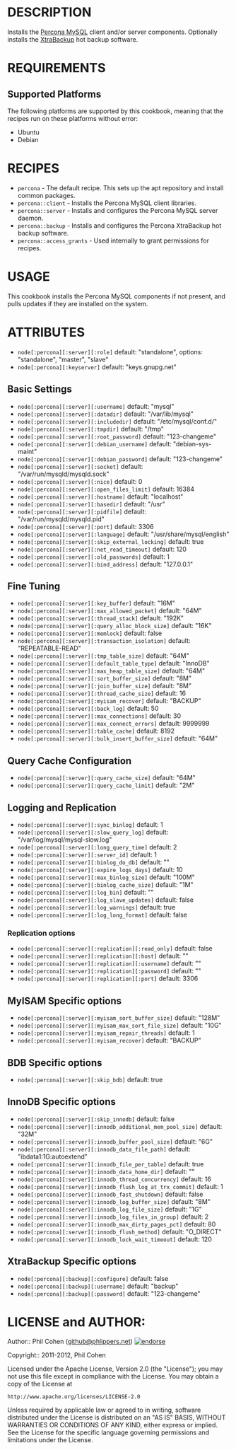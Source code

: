 # DESCRIPTION

Installs the [Percona MySQL](http://www.percona.com/software/percona-server) client and/or server components. Optionally installs the [XtraBackup](http://www.percona.com/software/percona-xtrabackup/) hot backup software.


# REQUIREMENTS

## Supported Platforms

The following platforms are supported by this cookbook, meaning that the recipes run on these platforms without error:

* Ubuntu
* Debian

# RECIPES

* `percona` - The default recipe. This sets up the apt repository and install common packages.
* `percona::client` - Installs the Percona MySQL client libraries.
* `percona::server` - Installs and configures the Percona MySQL server daemon.
* `percona::backup` - Installs and configures the Percona XtraBackup hot backup software.
* `percona::access_grants` - Used internally to grant permissions for recipes.

# USAGE

This cookbook installs the Percona MySQL components if not present, and pulls updates if they are installed on the system.

# ATTRIBUTES

* `node[:percona][:server][:role]` default: "standalone", options: "standalone", "master", "slave"
* `node[:percona][:keyserver]` default: "keys.gnupg.net"

## Basic Settings

* `node[:percona][:server][:username]`                        default: "mysql"
* `node[:percona][:server][:datadir]`                         default: "/var/lib/mysql"
* `node[:percona][:server][:includedir]`                      default: "/etc/mysql/conf.d/"
* `node[:percona][:server][:tmpdir]`                          default: "/tmp"
* `node[:percona][:server][:root_password]`                   default: "123-changeme"
* `node[:percona][:server][:debian_username]`                 default: "debian-sys-maint"
* `node[:percona][:server][:debian_password]`                 default: "123-changeme"
* `node[:percona][:server][:socket]`                          default: "/var/run/mysqld/mysqld.sock"
* `node[:percona][:server][:nice]`                            default: 0
* `node[:percona][:server][:open_files_limit]`                default: 16384
* `node[:percona][:server][:hostname]`                        default: "localhost"
* `node[:percona][:server][:basedir]`                         default: "/usr"
* `node[:percona][:server][:pidfile]`                         default: "/var/run/mysqld/mysqld.pid"
* `node[:percona][:server][:port]`                            default: 3306
* `node[:percona][:server][:language]`                        default: "/usr/share/mysql/english"
* `node[:percona][:server][:skip_external_locking]`           default: true
* `node[:percona][:server][:net_read_timeout]`                default: 120
* `node[:percona][:server][:old_passwords]`                   default: 1
* `node[:percona][:server][:bind_address]`                    default: "127.0.0.1"

## Fine Tuning

* `node[:percona][:server][:key_buffer]`                      default: "16M"
* `node[:percona][:server][:max_allowed_packet]`              default: "64M"
* `node[:percona][:server][:thread_stack]`                    default: "192K"
* `node[:percona][:server][:query_alloc_block_size]`          default: "16K"
* `node[:percona][:server][:memlock]`                         default: false
* `node[:percona][:server][:transaction_isolation]`           default: "REPEATABLE-READ"
* `node[:percona][:server][:tmp_table_size]`                  default: "64M"
* `node[:percona][:server][:default_table_type]`              default: "InnoDB"
* `node[:percona][:server][:max_heap_table_size]`             default: "64M"
* `node[:percona][:server][:sort_buffer_size]`                default: "8M"
* `node[:percona][:server][:join_buffer_size]`                default: "8M"
* `node[:percona][:server][:thread_cache_size]`               default: 16
* `node[:percona][:server][:myisam_recover]`                  default: "BACKUP"
* `node[:percona][:server][:back_log]`                        default: 50
* `node[:percona][:server][:max_connections]`                 default: 30
* `node[:percona][:server][:max_connect_errors]`              default: 9999999
* `node[:percona][:server][:table_cache]`                     default: 8192
* `node[:percona][:server][:bulk_insert_buffer_size]`         default: "64M"

## Query Cache Configuration

* `node[:percona][:server][:query_cache_size]`                default: "64M"
* `node[:percona][:server][:query_cache_limit]`               default: "2M"

## Logging and Replication

* `node[:percona][:server][:sync_binlog]`                     default: 1
* `node[:percona][:server][:slow_query_log]`                  default: "/var/log/mysql/mysql-slow.log"
* `node[:percona][:server][:long_query_time]`                 default: 2
* `node[:percona][:server][:server_id]`                       default: 1
* `node[:percona][:server][:binlog_do_db]`                    default: ""
* `node[:percona][:server][:expire_logs_days]`                default: 10
* `node[:percona][:server][:max_binlog_size]`                 default: "100M"
* `node[:percona][:server][:binlog_cache_size]`               default: "1M"
* `node[:percona][:server][:log_bin]`                         default: ""
* `node[:percona][:server][:log_slave_updates]`               default: false
* `node[:percona][:server][:log_warnings]`                    default: true
* `node[:percona][:server][:log_long_format]`                 default: false

### Replication options

* `node[:percona][:server][:replication][:read_only]`         default: false
* `node[:percona][:server][:replication][:host]`              default: ""
* `node[:percona][:server][:replication][:username]`          default: ""
* `node[:percona][:server][:replication][:password]`          default: ""
* `node[:percona][:server][:replication][:port]`              default: 3306

## MyISAM Specific options

* `node[:percona][:server][:myisam_sort_buffer_size]`         default: "128M"
* `node[:percona][:server][:myisam_max_sort_file_size]`       default: "10G"
* `node[:percona][:server][:myisam_repair_threads]`           default: 1
* `node[:percona][:server][:myisam_recover]`                  default: "BACKUP"

## BDB Specific options

* `node[:percona][:server][:skip_bdb]`                        default: true

## InnoDB Specific options

* `node[:percona][:server][:skip_innodb]`                     default: false
* `node[:percona][:server][:innodb_additional_mem_pool_size]` default: "32M"
* `node[:percona][:server][:innodb_buffer_pool_size]`         default: "6G"
* `node[:percona][:server][:innodb_data_file_path]`           default: "ibdata1:1G:autoextend"
* `node[:percona][:server][:innodb_file_per_table]`           default: true
* `node[:percona][:server][:innodb_data_home_dir]`            default: ""
* `node[:percona][:server][:innodb_thread_concurrency]`       default: 16
* `node[:percona][:server][:innodb_flush_log_at_trx_commit]`  default: 1
* `node[:percona][:server][:innodb_fast_shutdown]`            default: false
* `node[:percona][:server][:innodb_log_buffer_size]`          default: "8M"
* `node[:percona][:server][:innodb_log_file_size]`            default: "1G"
* `node[:percona][:server][:innodb_log_files_in_group]`       default: 2
* `node[:percona][:server][:innodb_max_dirty_pages_pct]`      default: 80
* `node[:percona][:server][:innodb_flush_method]`             default: "O_DIRECT"
* `node[:percona][:server][:innodb_lock_wait_timeout]`        default: 120

## XtraBackup Specific options

* `node[:percona][:backup][:configure]`                       default: false
* `node[:percona][:backup][:username]`                        default: "backup"
* `node[:percona][:backup][:password]`                        default: "123-changeme"


# LICENSE and AUTHOR:

Author:: Phil Cohen (<github@phlippers.net>) [![endorse](http://api.coderwall.com/phlipper/endorsecount.png)](http://coderwall.com/phlipper)

Copyright:: 2011-2012, Phil Cohen

Licensed under the Apache License, Version 2.0 (the "License");
you may not use this file except in compliance with the License.
You may obtain a copy of the License at

    http://www.apache.org/licenses/LICENSE-2.0

Unless required by applicable law or agreed to in writing, software
distributed under the License is distributed on an "AS IS" BASIS,
WITHOUT WARRANTIES OR CONDITIONS OF ANY KIND, either express or implied.
See the License for the specific language governing permissions and
limitations under the License.
